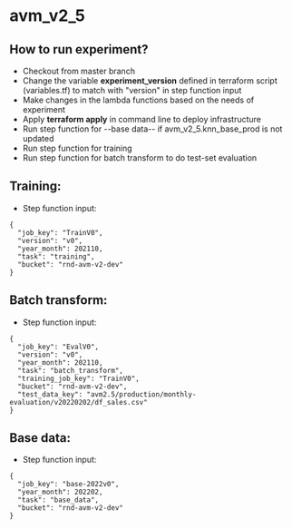 # avm_v2_5

## How to run experiment?

* Checkout from master branch
* Change the variable **experiment_version** defined in terraform script (variables.tf) to match with "version" in step function input
* Make changes in the lambda functions based on the needs of experiment
* Apply **terraform apply** in command line to deploy infrastructure
* Run step function for --base data-- if avm_v2_5.knn_base_prod is not updated
* Run step function for training 
* Run step function for batch transform to do test-set evaluation

## Training:
* Step function input:
``` 
{
  "job_key": "TrainV0",
  "version": "v0",
  "year_month": 202110,
  "task": "training",
  "bucket": "rnd-avm-v2-dev"
}
```

## Batch transform:
* Step function input:
```
{
  "job_key": "EvalV0",
  "version": "v0",
  "year_month": 202110,
  "task": "batch_transform",
  "training_job_key": "TrainV0",
  "bucket": "rnd-avm-v2-dev",
  "test_data_key": "avm2.5/production/monthly-evaluation/v20220202/df_sales.csv"
}
```

## Base data:
* Step function input:
```
{
  "job_key": "base-2022v0",
  "year_month": 202202,
  "task": "base_data",
  "bucket": "rnd-avm-v2-dev"
}
```

